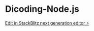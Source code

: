 # Dicoding-Node.js

[Edit in StackBlitz next generation editor ⚡️](https://stackblitz.com/~/github.com/achilles2002/Dicoding-Node.js)